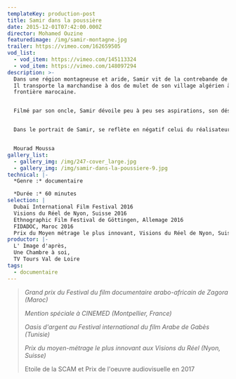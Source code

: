```yaml
---
templateKey: production-post
title: Samir dans la poussière
date: 2015-12-01T07:42:00.000Z
director: Mohamed Ouzine
featuredimage: /img/samir-montagne.jpg
trailer: https://vimeo.com/162659505
vod_list:
  - vod_item: https://vimeo.com/145113324
  - vod_item: https://vimeo.com/148097294
description: >-
  Dans une région montagneuse et aride, Samir vit de la contrebande de pétrole.
  Il transporte la marchandise à dos de mulet de son village algérien à la
  frontière marocaine. 


  Filmé par son oncle, Samir dévoile peu à peu ses aspirations, son désir d’une vie différente. La résignation l’a emporté et, un peu paradoxalement, par un lien complexe avec la région qui l’a vu grandir, il semble être prisonnier de l’horizon.


  Dans le portrait de Samir, se reflète en négatif celui du réalisateur Mohamed Ouzine, et son rapport également ambigu, bien qu’opposé, avec ce territoire. Lui vit en France, et revient sur cette terre pour y trouver des réponses, pour comprendre d’où il vient. À la fascination de la caméra pour les paysages répond l’incompréhension de Samir, qui n’y voit que sable et rochers. Entre les deux, se dessine, par des images impressionnistes, une ligne qui mène de l’ombre à la lumière, du trivial au sublime, et peut-être ce qui retient, malgré tout, Samir dans l’infini de ces paysages.


  Mourad Moussa
gallery_list:
  - gallery_img: /img/247-cover_large.jpg
  - gallery_img: /img/samir-dans-la-poussiere-9.jpg
technical: |-
  *Genre :* documentaire

  *Durée :* 60 minutes
selection: |
  Dubaï International Film Festival 2016
  Visions du Réel de Nyon, Suisse 2016
  Ethnographic Film Festival de Göttingen, Allemage 2016
  FIDADOC, Maroc 2016
  Prix du Moyen métrage le plus innovant, Visions du Réel de Nyon, Suisse 2016
productor: |-
  L' Image d'après, 
  Une Chambre à soi, 
  TV Tours Val de Loire
tags:
  - documentaire
---
```

> *Grand prix du Festival du film documentaire arabo-africain de Zagora (Maroc)*
>
> *Mention spéciale à CINEMED (Montpellier, France)*
>
> *Oasis d'argent au Festival international du film Arabe de Gabès (Tunisie)*
>
> *Prix du moyen-métrage le plus innovant aux Visions du Réel (Nyon, Suisse)*
>
> Etoile de la SCAM et Prix de l'oeuvre audiovisuelle en 2017